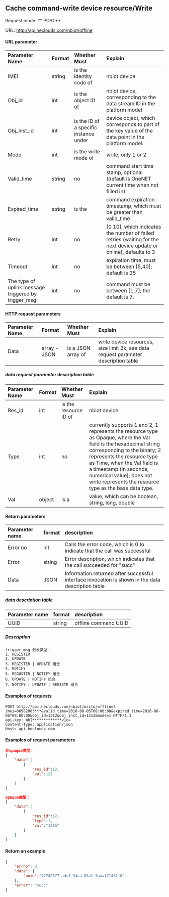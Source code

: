 Cache command-write device resource/Write
---
Request mode: ** POST**

URL: http://api.heclouds.com/nbiot/offline


#### URL parameter
Parameter Name | Format | Whether Must | Explain
:- | :- | :- | :- 
IMEI | string | is the identity code of | nbiot device
Obj_id | int | is the object ID of | nbiot device, corresponding to the data stream ID in the platform model
Obj_inst_id | int | is the ID of a specific instance under | device object, which corresponds to part of the key value of the data point in the platform model.
Mode | int | is the write mode of | write, only 1 or 2
Valid_time | string | no | command start time stamp, optional (default is OneNET current time when not filled in)
Expired_time | string | is the | command expiration timestamp, which must be greater than valid_time
Retry | int | no | [0 10], which indicates the number of failed retries (waiting for the next device update or online), defaults to 3
Timeout | int | no | expiration time, must be between [5,40]; default is 25
The type of uplink message triggered by trigger_msg | int | no | command must be between [1,7]; the default is 7.


#### HTTP request parameters
Parameter Name | Format | Whether Must | Explain
:- | :- | :- | :- 
Data | array - JSON | is a JSON array of | write device resources, size limit 2k, see data request parameter description table

##### data request parameter description table
Parameter Name | Format | Whether Must | Explain
:- | :- | :- | :- 
Res_id | int | is the resource ID of | nbiot device
Type | int | no | currently supports 1 and 2, 1 represents the resource type as Opaque, where the Val field is the hexadecimal string corresponding to the binary; 2 represents the resource type as Time, when the Val field is a timestamp (in seconds, numerical value); does not write represents the resource type as the base data type.
Val | object | is a | value, which can be boolean, string, long, double

#### Return parameters
Parameter name | format | description
:- | :- | :- 
Error no | int | Calls the error code, which is 0 to indicate that the call was successful
Error | string | Error description, which indicates that the call succeeded for "succ"
Data | JSON | Information returned after successful interface invocation is shown in the data description table

##### data description table
Parameter name | format | description
:- | :- | :- 
UUID | string | offline command UUID

##### Description
```text
trigger_msg 触发类型：
1. REGISTER   
2. UPDATE   
3. REGISTER | UPDATE 组合  
4. NOTIFY
5. REGUSTER | NOTIFY 组合
6. UPDATE | NOTIFY 组合
7. NOTIFY | UPDATE | REGISTE 组合
```


#### Examples of requests

```text
POST http://api.heclouds.com/nbiot/write/offline?imei=86582003***&valid_time=2016-08-05T08:00:00&expired_time=2016-08-06T08:00:00&obj_id=1212&obj_inst_id=1212&mode=1 HTTP/1.1
api-key: WhI*************v1c=
Content-Type: application/json
Host: api.heclouds.com

```
#### Examples of request parameters

```json
非opaque类型：
{
    "data":[
        {
            "res_id":12,
            "val":121
        }
    ]
}

opaque类型：
{
    "data":[
        {
            "res_id":12,
            "type":1,
            "val":"121A"
        }
    ]
}
```

#### Return an example
```json
{
    "errno": 0,
    "data": {
        "uuid":"42742677-adc3-54ca-83a1-5aaaf71482f8"
    },
    "error": "succ"
}
```